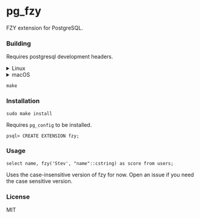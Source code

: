 
# pg_fzy

FZY extension for PostgreSQL.

### Building

Requires postgresql development headers.

<details>
  <summary>Linux</summary>
  <p>
    Install headers through your package manager.<br/>
    Ubuntu: <code>sudo apt install postgresql-server-dev-XX</code><br/>
  </p>
</details>

<details>
  <summary>macOS</summary>
  <p>
    brew: <code>brew install libpq</code><br/>
  </p>
</details>

```
make
```

### Installation

```
sudo make install
```

Requires `pg_config` to be installed.

```
psql> CREATE EXTENSION fzy;
```

### Usage

```
select name, fzy('Stev', "name"::cstring) as score from users;
```

Uses the case-insensitive version of fzy for now. Open an issue if you need
the case sensitive version.

### License

MIT
